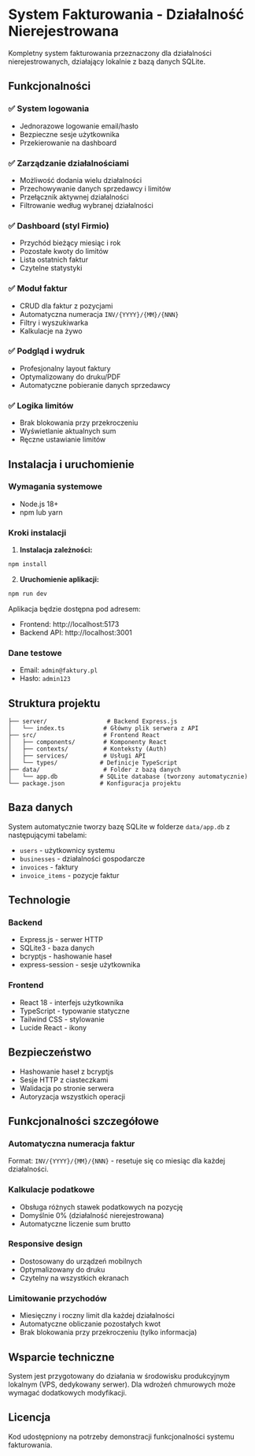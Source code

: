 # System Fakturowania - Działalność Nierejestrowana

Kompletny system fakturowania przeznaczony dla działalności nierejestrowanych, działający lokalnie z bazą danych SQLite.

## Funkcjonalności

### ✅ System logowania
- Jednorazowe logowanie email/hasło
- Bezpieczne sesje użytkownika
- Przekierowanie na dashboard

### ✅ Zarządzanie działalnościami
- Możliwość dodania wielu działalności
- Przechowywanie danych sprzedawcy i limitów
- Przełącznik aktywnej działalności
- Filtrowanie według wybranej działalności

### ✅ Dashboard (styl Firmio)
- Przychód bieżący miesiąc i rok
- Pozostałe kwoty do limitów
- Lista ostatnich faktur
- Czytelne statystyki

### ✅ Moduł faktur
- CRUD dla faktur z pozycjami
- Automatyczna numeracja `INV/{YYYY}/{MM}/{NNN}`
- Filtry i wyszukiwarka
- Kalkulacje na żywo

### ✅ Podgląd i wydruk
- Profesjonalny layout faktury
- Optymalizowany do druku/PDF
- Automatyczne pobieranie danych sprzedawcy

### ✅ Logika limitów
- Brak blokowania przy przekroczeniu
- Wyświetlanie aktualnych sum
- Ręczne ustawianie limitów

## Instalacja i uruchomienie

### Wymagania systemowe
- Node.js 18+ 
- npm lub yarn

### Kroki instalacji

1. **Instalacja zależności:**
```bash
npm install
```

2. **Uruchomienie aplikacji:**
```bash
npm run dev
```

Aplikacja będzie dostępna pod adresem:
- Frontend: http://localhost:5173
- Backend API: http://localhost:3001

### Dane testowe
- Email: `admin@faktury.pl`
- Hasło: `admin123`

## Struktura projektu

```
├── server/                 # Backend Express.js
│   └── index.ts           # Główny plik serwera z API
├── src/                   # Frontend React
│   ├── components/        # Komponenty React
│   ├── contexts/          # Konteksty (Auth)
│   ├── services/          # Usługi API
│   └── types/            # Definicje TypeScript
├── data/                  # Folder z bazą danych
│   └── app.db            # SQLite database (tworzony automatycznie)
└── package.json          # Konfiguracja projektu
```

## Baza danych

System automatycznie tworzy bazę SQLite w folderze `data/app.db` z następującymi tabelami:

- `users` - użytkownicy systemu
- `businesses` - działalności gospodarcze  
- `invoices` - faktury
- `invoice_items` - pozycje faktur

## Technologie

### Backend
- Express.js - serwer HTTP
- SQLite3 - baza danych 
- bcryptjs - hashowanie haseł
- express-session - sesje użytkownika

### Frontend  
- React 18 - interfejs użytkownika
- TypeScript - typowanie statyczne
- Tailwind CSS - stylowanie
- Lucide React - ikony

## Bezpieczeństwo

- Hashowanie haseł z bcryptjs
- Sesje HTTP z ciasteczkami
- Walidacja po stronie serwera
- Autoryzacja wszystkich operacji

## Funkcjonalności szczegółowe

### Automatyczna numeracja faktur
Format: `INV/{YYYY}/{MM}/{NNN}` - resetuje się co miesiąc dla każdej działalności.

### Kalkulacje podatkowe
- Obsługa różnych stawek podatkowych na pozycję
- Domyślnie 0% (działalność nierejestrowana)
- Automatyczne liczenie sum brutto

### Responsive design
- Dostosowany do urządzeń mobilnych
- Optymalizowany do druku
- Czytelny na wszystkich ekranach

### Limitowanie przychodów
- Miesięczny i roczny limit dla każdej działalności
- Automatyczne obliczanie pozostałych kwot
- Brak blokowania przy przekroczeniu (tylko informacja)

## Wsparcie techniczne

System jest przygotowany do działania w środowisku produkcyjnym lokalnym (VPS, dedykowany serwer). Dla wdrożeń chmurowych może wymagać dodatkowych modyfikacji.

## Licencja

Kod udostępniony na potrzeby demonstracji funkcjonalności systemu fakturowania.